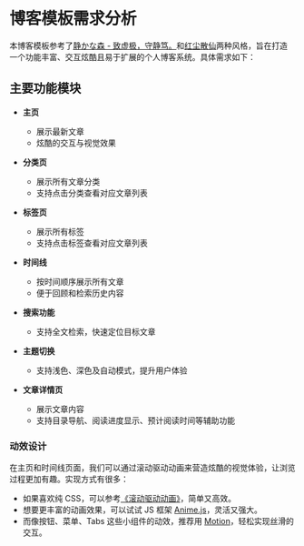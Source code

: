 # 博客模板需求分析

本博客模板参考了[静かな森 - 致虚极，守静笃。](https://innei.in/)和[红尘散仙](https://yexiyue.github.io/)两种风格，旨在打造一个功能丰富、交互炫酷且易于扩展的个人博客系统。具体需求如下：

## 主要功能模块

- **主页**
  - 展示最新文章
  - 炫酷的交互与视觉效果

- **分类页**
  - 展示所有文章分类
  - 支持点击分类查看对应文章列表

- **标签页**
  - 展示所有标签
  - 支持点击标签查看对应文章列表

- **时间线**
  - 按时间顺序展示所有文章
  - 便于回顾和检索历史内容

- **搜索功能**
  - 支持全文检索，快速定位目标文章

- **主题切换**
  - 支持浅色、深色及自动模式，提升用户体验

- **文章详情页**
  - 展示文章内容
  - 支持目录导航、阅读进度显示、预计阅读时间等辅助功能

### 动效设计

在主页和时间线页面，我们可以通过滚动驱动动画来营造炫酷的视觉体验，让浏览过程更加有趣。实现方式有很多：

- 如果喜欢纯 CSS，可以参考[《滚动驱动动画》](https://scroll-driven-animations.style/)，简单又高效。
- 想要更丰富的动画效果，可以试试 JS 框架 [Anime.js](https://animejs.com/)，灵活又强大。
- 而像按钮、菜单、Tabs 这些小组件的动效，推荐用 [Motion](https://motion.dev/)，轻松实现丝滑的交互。
